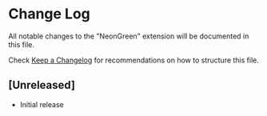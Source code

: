 # Change Log

All notable changes to the "NeonGreen" extension will be documented in this file.

Check [Keep a Changelog](http://keepachangelog.com/) for recommendations on how to structure this file.

## [Unreleased]

- Initial release
